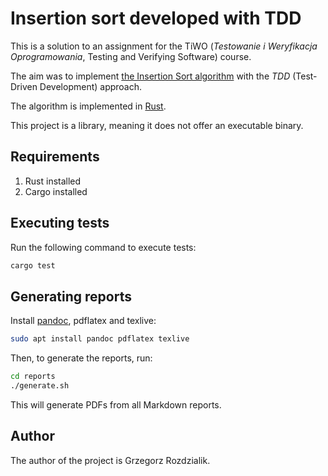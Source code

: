 # Insertion sort developed with TDD

This is a solution to an assignment for the TiWO (_Testowanie i Weryfikacja
Oprogramowania_, Testing and Verifying Software) course.

The aim was to implement
[the Insertion Sort algorithm](https://www.tutorialspoint.com/data_structures_algorithms/insertion_sort_algorithm.htm)
with the _TDD_ (Test-Driven Development) approach.

The algorithm is implemented in [Rust](https://www.rust-lang.org/).

This project is a library, meaning it does not offer an executable binary.

## Requirements

1. Rust installed
2. Cargo installed

## Executing tests

Run the following command to execute tests:

```sh
cargo test
```

## Generating reports

Install [pandoc](https://pandoc.org/), pdflatex and texlive:

```sh
sudo apt install pandoc pdflatex texlive
```

Then, to generate the reports, run:

```sh
cd reports
./generate.sh
```

This will generate PDFs from all Markdown reports.

## Author

The author of the project is Grzegorz Rozdzialik.
